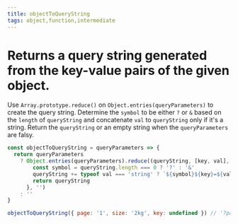 ```yaml
---
title: objectToQueryString
tags: object,function,intermediate
---
```


# Returns a query string generated from the key-value pairs of the given object.

Use `Array.prototype.reduce()` on `Object.entries(queryParameters)` to create the query string.
Determine the `symbol` to be either `?` or `&` based on the `length` of `queryString` and concatenate `val` to `queryString` only if it's a string.
Return the `queryString` or an empty string when the `queryParameters` are falsy.

```js
const objectToQueryString = queryParameters => {
  return queryParameters
    ? Object.entries(queryParameters).reduce((queryString, [key, val], index) => {
        const symbol = queryString.length === 0 ? '?' : '&'
        queryString += typeof val === 'string' ? `${symbol}${key}=${val}` : ''
        return queryString
      }, '')
    : ''
}
```

```js
objectToQueryString({ page: '1', size: '2kg', key: undefined }) // '?page=1&size=2kg'
```
